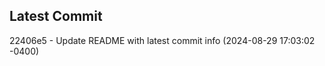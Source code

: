 
## Latest Commit
22406e5 - Update README with latest commit info (2024-08-29 17:03:02 -0400) <Yunxi-Zhou>
